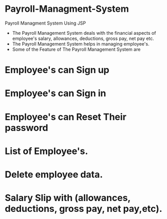 # Payroll-Managment-System
Payroll Managment System Using JSP

* The Payroll Management System deals with the financial aspects of employee's salary, allowances, deductions, gross pay, net pay etc.
* The Payroll Management System helps in managing employee's.
* Some of the Feature of The Payroll Management System are 

# Employee's can Sign up 
# Employee's can Sign in
# Employee's can Reset Their password
# List of Employee's.
# Delete employee data.
# Salary Slip with (allowances, deductions, gross pay, net pay,etc).
